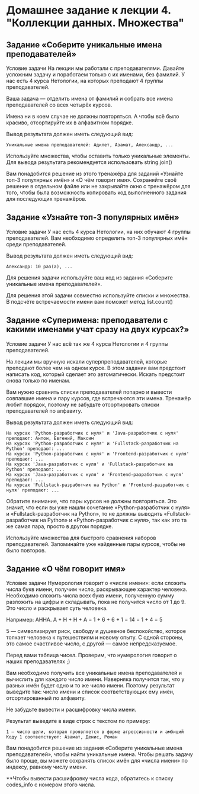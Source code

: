 # Домашнее задание к лекции 4. "Коллекции данных. Множества"

## Задание «Соберите уникальные имена преподавателей»
Условие задачи
На лекции мы работали с преподавателями. Давайте усложним задачу и поработаем только с их именами, без фамилий. У нас есть 4 курса Нетологии, на которых преподают 4 группы преподавателей.

Ваша задача — отделить имена от фамилий и собрать все имена преподавателей со всех четырёх курсов.

Имена ни в коем случае не должны повторяться. А чтобы всё было красиво, отсортируйте их в алфавитном порядке.

Вывод результата должен иметь следующий вид:
```
Уникальные имена преподавателей: Адилет, Азамат, Александр, ...
```
Используйте множества, чтобы оставить только уникальные элементы.
Для вывода результата рекомендуется использовать string.join()

Вам понадобится решение из этого тренажёра для заданий «Узнайте топ-3 популярных имён» и «О чём говорит имя». Сохраняйте своё решение в отдельном файле или не закрывайте окно с тренажёром для того, чтобы была возможность копировать код выполненного задания для последующих тренажёров.


## Задание «Узнайте топ-3 популярных имён»
Условие задачи
У нас есть 4 курса Нетологии, на них обучают 4 группы преподавателей. Вам необходимо определить топ-3 популярных имён среди преподавателей.

Вывод результата должен иметь следующий вид:
```
Александр: 10 раз(а), ...
```
Для решения задачи используйте ваш код из задания «Соберите уникальные имена преподавателей».

Для решения этой задачи совместно используйте списки и множества.
В подсчёте встречаемости имени вам поможет метод list.count()


## Задание «Суперимена: преподаватели с какими именами учат сразу на двух курсах?»
Условие задачи
У нас всё так же 4 курса Нетологии и 4 группы преподавателей.

На лекции мы вручную искали суперпреподавателей, которые преподают более чем на одном курсе. В этом задании вам предстоит написать код, который сделает это автоматически. Искать предстоит снова только по именам.

Вам нужно сравнить списки преподавателей попарно и вывести совпавшие имена и пару курсов, где встречаются эти имена. Тренажёр любит порядок, поэтому не забудьте отсортировать списки преподавателей по алфавиту.

Вывод результата должен иметь следующий вид:
```
На курсах 'Python-разработчик с нуля' и 'Java-разработчик с нуля' преподают: Антон, Евгений, Максим
На курсах 'Python-разработчик с нуля' и 'Fullstack-разработчик на Python' преподают: ...
На курсах 'Python-разработчик с нуля' и 'Frontend-разработчик с нуля' преподают: ...
На курсах 'Java-разработчик с нуля' и 'Fullstack-разработчик на Python' преподают: ...
На курсах 'Java-разработчик с нуля' и 'Frontend-разработчик с нуля' преподают: ...
На курсах 'Fullstack-разработчик на Python' и 'Frontend-разработчик с нуля' преподают: ...
```

Обратите внимание, что пары курсов не должны повторяться.
Это значит, что если вы уже нашли сочетание «Python-разработчик с нуля» и «Fullstack-разработчик на Python», то не должны выводить «Fullstack-разработчик на Python» и «Python-разработчик с нуля», так как это та же самая пара, просто в другом порядке.

Используйте множества для быстрого сравнения наборов преподавателей. Запоминайте уже найденные пары курсов, чтобы не было повторов.


## Задание «О чём говорит имя»
Условие задачи
Нумерология говорит о «числе имени»: если сложить числа букв имени, получим число, раскрывающее характер человека. Необходимо сложить числа всех букв имени, полученную сумму разложить на цифры и складывать, пока не получится число от 1 до 9. Это число и раскрывает суть человека.

Например: АННА. А + Н + Н + А = 1 + 6 + 6 + 1 = 14 = 1 + 4 = 5

5 — символизирует риск, свободу и душевное беспокойство, которое толкает человека к путешествиям и новому опыту. С одной стороны, это самое счастливое число, с другой — самое непредсказуемое.



Перед вами таблица чисел. Проверим, что нумерология говорит о наших преподавателях ;)

Вам необходимо получить все уникальные имена преподавателей и вычислить для каждого число имени. Наверняка получится так, что у разных имён будет одно и то же число имени. Поэтому результат выведите так: число имени и список соответствующих ему имён, отсортированный по алфавиту.

Не забудьте вывести и расшифровку числа имени.

Результат выведите в виде строк с текстом по примеру:

```
1 — число цели, которая проявляется в форме агрессивности и амбиций
Коду 1 соответствуют: Азамат, Денис, Роман
```
Вам понадобится решение из задания «Соберите уникальные имена преподавателей», чтобы найти уникальные имена. Чтобы решать задачу было проще, вы можете сохранять список имён для «числа имени» по индексу, равному числу имени.

**Чтобы вывести расшифровку числа кода, обратитесь к списку codes_info с номером этого числа.
